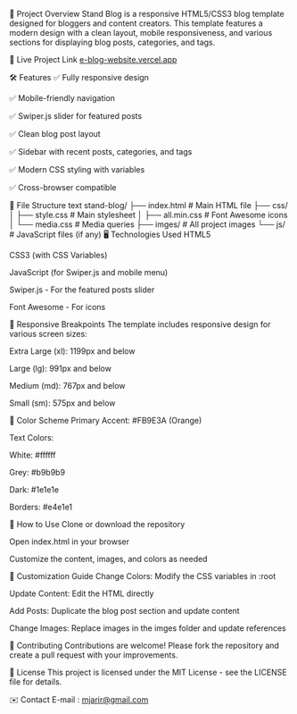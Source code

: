 📌 Project Overview
Stand Blog is a responsive HTML5/CSS3 blog template designed for bloggers and content creators. This template features a modern design with a clean layout, mobile responsiveness, and various sections for displaying blog posts, categories, and tags.

🔗 Live Project Link
[e-blog-website.vercel.app](https://e-blog-website.vercel.app)

🛠️ Features
✅ Fully responsive design

✅ Mobile-friendly navigation

✅ Swiper.js slider for featured posts

✅ Clean blog post layout

✅ Sidebar with recent posts, categories, and tags

✅ Modern CSS styling with variables

✅ Cross-browser compatible

📂 File Structure
text
stand-blog/
├── index.html          # Main HTML file
├── css/
│   ├── style.css       # Main stylesheet
│   ├── all.min.css     # Font Awesome icons
│   └── media.css       # Media queries
├── imges/              # All project images
└── js/                 # JavaScript files (if any)
🖥️ Technologies Used
HTML5

CSS3 (with CSS Variables)

JavaScript (for Swiper.js and mobile menu)

Swiper.js - For the featured posts slider

Font Awesome - For icons

📱 Responsive Breakpoints
The template includes responsive design for various screen sizes:

Extra Large (xl): 1199px and below

Large (lg): 991px and below

Medium (md): 767px and below

Small (sm): 575px and below

🎨 Color Scheme
Primary Accent: #FB9E3A (Orange)

Text Colors:

White: #ffffff

Grey: #b9b9b9

Dark: #1e1e1e

Borders: #e4e1e1

🚀 How to Use
Clone or download the repository

Open index.html in your browser

Customize the content, images, and colors as needed

📝 Customization Guide
Change Colors: Modify the CSS variables in :root

Update Content: Edit the HTML directly

Add Posts: Duplicate the blog post section and update content

Change Images: Replace images in the imges folder and update references

🤝 Contributing
Contributions are welcome! Please fork the repository and create a pull request with your improvements.

📜 License
This project is licensed under the MIT License - see the LICENSE file for details.

✉️ Contact
E-mail : mjarir@gmail.com
